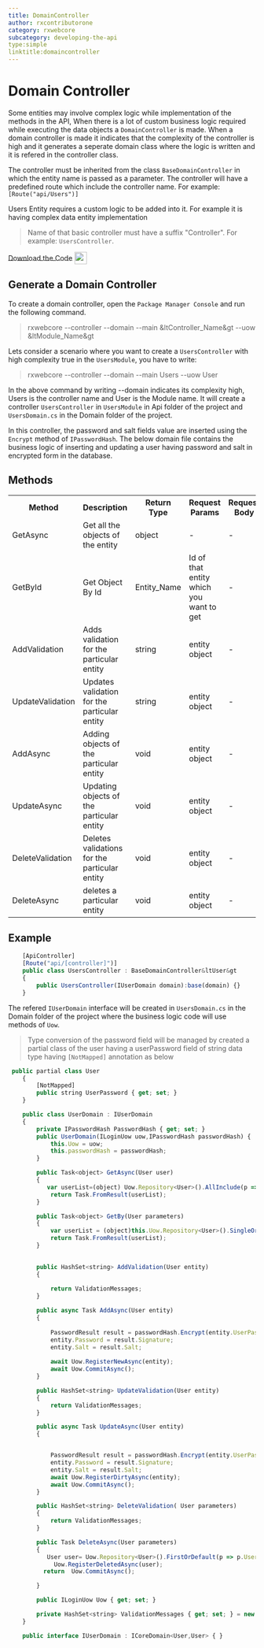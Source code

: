 ```yaml
---
title: DomainController
author: rxcontributorone
category: rxwebcore
subcategory: developing-the-api
type:simple
linktitle:domaincontroller
---
```

# Domain Controller

Some entities may involve complex logic while implementation of the methods in the API, When there is a lot of custom business logic required while executing the data objects a `DomainController` is made. When a domain controller is made it indicates that the complexity of the controller is high and it generates a seperate domain class where the logic is written and  it is refered in the controller class.

The controller must be inherited from the class `BaseDomainController` in which the entity name is passed as a parameter. The controller will have a predefined route which include the controller name. For example: `[Route("api/Users")]` 

Users Entity requires a custom logic to be added into it. For example it is having complex data entity implementation   

> Name of that basic controller must have a suffix "Controller". For example: `UsersController`.

<a role="button" target="_blank" class="git-link-button" href="https://github.com/rxweb/RxWebCore/blob/master/src/Samples/AspNetCore/Documentation%20Examples/HumanResourceApplication/HumanResourceApplication.Api/Controllers/Api/UserModule/UsersController.cs"><span style="vertical-align: middle">Download the Code</span><img class="_3-99 img" src="https://scontent.famd5-1.fna.fbcdn.net/v/t39.2365-6/21630666_872184906282544_8997395837269049344_n.png?_nc_cat=106&amp;_nc_ohc=ixvAzbNREvgAX9AAb7C&amp;_nc_ht=scontent.famd5-1.fna&amp;oh=738ee91e1ae8331712186222788828a0&amp;oe=5ED55A8A" height="25" alt="" style="vertical-align:middle;margin-left: 4px;max-width: 654px;"></a>

## Generate a Domain Controller

To create a domain controller, open the `Package Manager Console` and run the following command.

> rxwebcore --controller --domain --main &ltController_Name&gt --uow &ltModule_Name&gt

Lets consider a scenario where you want to create a `UsersController` with high complexity true in the `UsersModule`, you have to write:

> rxwebcore --controller --domain --main Users --uow User

In the above command by writing --domain indicates its complexity high, Users is the controller name and User is the Module name. It will create a controller `UsersController` in `UsersModule` in Api folder of the project and `UsersDomain.cs` in the Domain folder of the project.

In this controller, the password and salt fields value are inserted using the `Encrypt` method of `IPasswordHash`. The below domain file contains the business logic of inserting and updating a user having password and salt in encrypted form in the database. 

## Methods   

<table class="table table-bordered">
<tr><th>Method</th><th>Description</th><th>Return Type</th><th>Request Params</th><th>Request Body</th><th>Response</th></tr>
<tr><td>GetAsync</td><td>Get all the objects of the entity</td><td>object</td><td> - </td><td> - </td><td>complete list of that entity</td></tr>
<tr><td>GetById</td><td>Get Object By Id</td><td>Entity_Name</td><td>Id of that entity which you want to get</td><td> - </td><td>Single entity based on the id</td></tr>
<tr><td>AddValidation</td><td>Adds validation for the particular entity</td><td>string</td><td>entity object</td><td> - </td><td>Added Validation</td></tr>
<tr><td>UpdateValidation</td><td>Updates validation for the particular entity</td><td>string</td><td>entity object</td><td> - </td><td>NoContent()</td></tr>
<tr><td>AddAsync</td><td>Adding objects of the particular entity</td><td>void</td><td>entity object</td><td> - </td><td>NoContent()</td></tr>
<tr><td>UpdateAsync</td><td>Updating objects of the particular entity</td><td>void</td><td>entity object</td><td> - </td><td>NoContent()</td></tr>
<tr><td>DeleteValidation</td><td>Deletes validations for the particular entity</td><td>void</td><td>entity object</td><td> - </td><td>NoContent()</td></tr>
<tr><td>DeleteAsync</td><td>deletes a particular entity</td><td>void</td><td>entity object</td><td> - </td><td>NoContent()</td></tr>
</table>

## Example
````js
    [ApiController]
    [Route("api/[controller]")]
	public class UsersController : BaseDomainController&ltUser&gt
    {
        public UsersController(IUserDomain domain):base(domain) {}
    }
````

The refered `IUserDomain` interface will be created  in  `UsersDomain.cs` in the Domain folder of the project where the business logic code will use methods of `Uow`.

> Type conversion of the password field will be managed by created a partial class of the user having a userPassword field of string data type having `[NotMapped]` annotation as below

````js
 public partial class User
    {        
        [NotMapped]
        public string UserPassword { get; set; }
    }
````

````js
    public class UserDomain : IUserDomain
    {
        private IPasswordHash PasswordHash { get; set; }
        public UserDomain(ILoginUow uow,IPasswordHash passwordHash) {
            this.Uow = uow;
            this.passwordHash = passwordHash;
        }

        public Task<object> GetAsync(User user)
        {
           var userList=(object) Uow.Repository<User>().AllInclude(p => p.UserRoles);
            return Task.FromResult(userList);
        }

        public Task<object> GetBy(User parameters)
        {
            var userList = (object)this.Uow.Repository<User>().SingleOrDefault(m => m.UserId == parameters.UserId);
            return Task.FromResult(userList);
        }
        

        public HashSet<string> AddValidation(User entity)
        {
            
            return ValidationMessages;
        }

        public async Task AddAsync(User entity)
        {
                       
            PasswordResult result = passwordHash.Encrypt(entity.UserPassword);
            entity.Password = result.Signature;
            entity.Salt = result.Salt;
            
            await Uow.RegisterNewAsync(entity);
            await Uow.CommitAsync();
        }

        public HashSet<string> UpdateValidation(User entity)
        {
            return ValidationMessages;
        }

        public async Task UpdateAsync(User entity)
        {


            PasswordResult result = passwordHash.Encrypt(entity.UserPassword);
            entity.Password = result.Signature;
            entity.Salt = result.Salt;
            await Uow.RegisterDirtyAsync(entity);
            await Uow.CommitAsync();
        }

        public HashSet<string> DeleteValidation( User parameters)
        {
            return ValidationMessages;
        }

        public Task DeleteAsync(User parameters)
        {
           User user= Uow.Repository<User>().FirstOrDefault(p => p.UserId == parameters.UserId);
             Uow.RegisterDeletedAsync(user);
          return  Uow.CommitAsync();

        }

        public ILoginUow Uow { get; set; }

        private HashSet<string> ValidationMessages { get; set; } = new HashSet<string>();
    }

    public interface IUserDomain : ICoreDomain<User,User> { }   
````


